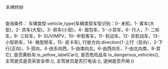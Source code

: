 ###### 车牌抓拍
查询条件：
车辆类型:vehicle_type(车辆类型车型识别：0- 未知，1- 客车(大型)，2- 货车(大型)，3- 轿车(小型)，4- 面包车，5- 小货车，6- 行人，7- 二轮车，8- 三轮车，9- SUV/MPV，10- 中型客车，11- 机动车，12- 非机动车，13- 小型轿车，14- 微型轿车，15- 皮卡车),
行驶方向:direction(1-上行（反向），2-下行(正向)，3-双向，4-由东向西，5-由南向北，6-由西向东，7-由北向南，8-其它),
是否黄标车:is_yellow_labelCar(),
是否危险品车:is_dangerous_vehicles(),
主驾驶员是否系安全带:(),
主驾驶员是否打电话:(),
道闸是否开闸:()